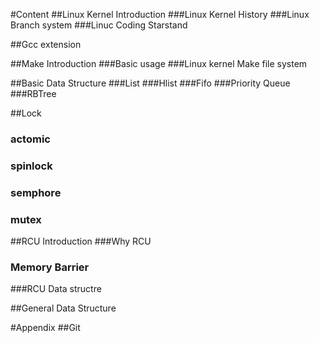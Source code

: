 #Content
##Linux Kernel Introduction
###Linux Kernel  History
###Linux Branch system
###Linuc Coding Starstand 

##Gcc extension

##Make Introduction
###Basic usage
###Linux kernel Make file system

##Basic Data Structure 
###List
###Hlist
###Fifo
###Priority Queue
###RBTree

##Lock 
### actomic 
### spinlock
### semphore
### mutex

##RCU Introduction
###Why RCU
### Memory  Barrier
###RCU Data structre

##General Data Structure






#Appendix
##Git 
##
